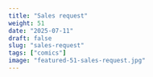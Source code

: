 ```yaml
---
title: "Sales request"
weight: 51
date: "2025-07-11"
draft: false
slug: "sales-request"
tags: ["comics"]
image: "featured-51-sales-request.jpg"
---
```

